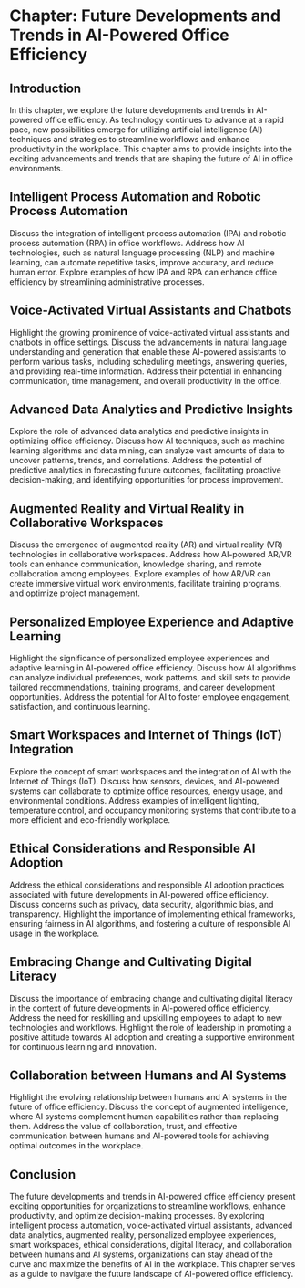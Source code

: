 Chapter: Future Developments and Trends in AI-Powered Office Efficiency
=======================================================================

Introduction
------------

In this chapter, we explore the future developments and trends in AI-powered office efficiency. As technology continues to advance at a rapid pace, new possibilities emerge for utilizing artificial intelligence (AI) techniques and strategies to streamline workflows and enhance productivity in the workplace. This chapter aims to provide insights into the exciting advancements and trends that are shaping the future of AI in office environments.

Intelligent Process Automation and Robotic Process Automation
-------------------------------------------------------------

Discuss the integration of intelligent process automation (IPA) and robotic process automation (RPA) in office workflows. Address how AI technologies, such as natural language processing (NLP) and machine learning, can automate repetitive tasks, improve accuracy, and reduce human error. Explore examples of how IPA and RPA can enhance office efficiency by streamlining administrative processes.

Voice-Activated Virtual Assistants and Chatbots
-----------------------------------------------

Highlight the growing prominence of voice-activated virtual assistants and chatbots in office settings. Discuss the advancements in natural language understanding and generation that enable these AI-powered assistants to perform various tasks, including scheduling meetings, answering queries, and providing real-time information. Address their potential in enhancing communication, time management, and overall productivity in the office.

Advanced Data Analytics and Predictive Insights
-----------------------------------------------

Explore the role of advanced data analytics and predictive insights in optimizing office efficiency. Discuss how AI techniques, such as machine learning algorithms and data mining, can analyze vast amounts of data to uncover patterns, trends, and correlations. Address the potential of predictive analytics in forecasting future outcomes, facilitating proactive decision-making, and identifying opportunities for process improvement.

Augmented Reality and Virtual Reality in Collaborative Workspaces
-----------------------------------------------------------------

Discuss the emergence of augmented reality (AR) and virtual reality (VR) technologies in collaborative workspaces. Address how AI-powered AR/VR tools can enhance communication, knowledge sharing, and remote collaboration among employees. Explore examples of how AR/VR can create immersive virtual work environments, facilitate training programs, and optimize project management.

Personalized Employee Experience and Adaptive Learning
------------------------------------------------------

Highlight the significance of personalized employee experiences and adaptive learning in AI-powered office efficiency. Discuss how AI algorithms can analyze individual preferences, work patterns, and skill sets to provide tailored recommendations, training programs, and career development opportunities. Address the potential for AI to foster employee engagement, satisfaction, and continuous learning.

Smart Workspaces and Internet of Things (IoT) Integration
---------------------------------------------------------

Explore the concept of smart workspaces and the integration of AI with the Internet of Things (IoT). Discuss how sensors, devices, and AI-powered systems can collaborate to optimize office resources, energy usage, and environmental conditions. Address examples of intelligent lighting, temperature control, and occupancy monitoring systems that contribute to a more efficient and eco-friendly workplace.

Ethical Considerations and Responsible AI Adoption
--------------------------------------------------

Address the ethical considerations and responsible AI adoption practices associated with future developments in AI-powered office efficiency. Discuss concerns such as privacy, data security, algorithmic bias, and transparency. Highlight the importance of implementing ethical frameworks, ensuring fairness in AI algorithms, and fostering a culture of responsible AI usage in the workplace.

Embracing Change and Cultivating Digital Literacy
-------------------------------------------------

Discuss the importance of embracing change and cultivating digital literacy in the context of future developments in AI-powered office efficiency. Address the need for reskilling and upskilling employees to adapt to new technologies and workflows. Highlight the role of leadership in promoting a positive attitude towards AI adoption and creating a supportive environment for continuous learning and innovation.

Collaboration between Humans and AI Systems
-------------------------------------------

Highlight the evolving relationship between humans and AI systems in the future of office efficiency. Discuss the concept of augmented intelligence, where AI systems complement human capabilities rather than replacing them. Address the value of collaboration, trust, and effective communication between humans and AI-powered tools for achieving optimal outcomes in the workplace.

Conclusion
----------

The future developments and trends in AI-powered office efficiency present exciting opportunities for organizations to streamline workflows, enhance productivity, and optimize decision-making processes. By exploring intelligent process automation, voice-activated virtual assistants, advanced data analytics, augmented reality, personalized employee experiences, smart workspaces, ethical considerations, digital literacy, and collaboration between humans and AI systems, organizations can stay ahead of the curve and maximize the benefits of AI in the workplace. This chapter serves as a guide to navigate the future landscape of AI-powered office efficiency.
